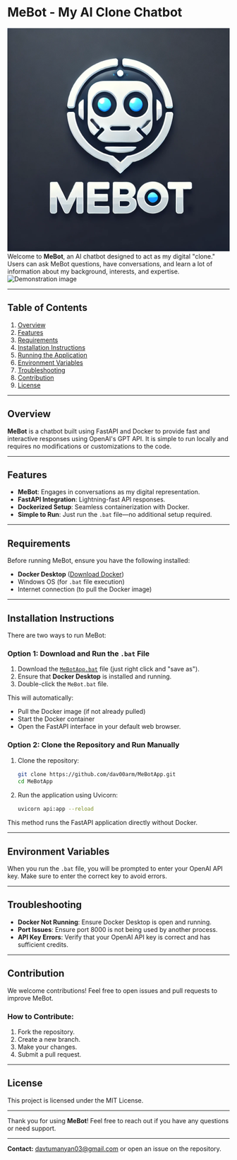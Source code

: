 # MeBot - My AI Clone Chatbot
![MeBot Logo](assets/MeBot_Logo.png)
Welcome to **MeBot**, an AI chatbot designed to act as my digital "clone." Users can ask MeBot questions, have conversations, and learn a lot of information about my background, interests, and expertise.
![Demonstration image](asstes/demonstration_image.png)

---

## Table of Contents

1. [Overview](#overview)
2. [Features](#features)
3. [Requirements](#requirements)
4. [Installation Instructions](#installation-instructions)
5. [Running the Application](#running-the-application)
6. [Environment Variables](#environment-variables)
7. [Troubleshooting](#troubleshooting)
8. [Contribution](#contribution)
9. [License](#license)

---

## Overview

**MeBot** is a chatbot built using FastAPI and Docker to provide fast and interactive responses using OpenAI's GPT API. It is simple to run locally and requires no modifications or customizations to the code.

---

## Features

- **MeBot**: Engages in conversations as my digital representation.
- **FastAPI Integration**: Lightning-fast API responses.
- **Dockerized Setup**: Seamless containerization with Docker.
- **Simple to Run**: Just run the `.bat` file—no additional setup required.

---

## Requirements

Before running MeBot, ensure you have the following installed:

- **Docker Desktop** ([Download Docker](https://www.docker.com/products/docker-desktop))
- Windows OS (for `.bat` file execution)
- Internet connection (to pull the Docker image)

---

## Installation Instructions

There are two ways to run MeBot:

### Option 1: Download and Run the `.bat` File

1. Download the [`MeBotApp.bat`](https://github.com/dav00arm/MeBotApp/releases/download/latest/MeBotApp.bat) file (just right click and "save as").
2. Ensure that **Docker Desktop** is installed and running.
3. Double-click the `MeBot.bat` file.

This will automatically:
- Pull the Docker image (if not already pulled)
- Start the Docker container
- Open the FastAPI interface in your default web browser.

### Option 2: Clone the Repository and Run Manually

1. Clone the repository:
   ```bash
   git clone https://github.com/dav00arm/MeBotApp.git
   cd MeBotApp
   ```
2. Run the application using Uvicorn:
   ```bash
   uvicorn api:app --reload
   ```

This method runs the FastAPI application directly without Docker.

---

## Environment Variables

When you run the `.bat` file, you will be prompted to enter your OpenAI API key. Make sure to enter the correct key to avoid errors.

---

## Troubleshooting

- **Docker Not Running**: Ensure Docker Desktop is open and running.
- **Port Issues**: Ensure port 8000 is not being used by another process.
- **API Key Errors**: Verify that your OpenAI API key is correct and has sufficient credits.

---

## Contribution

We welcome contributions! Feel free to open issues and pull requests to improve MeBot.

### How to Contribute:

1. Fork the repository.
2. Create a new branch.
3. Make your changes.
4. Submit a pull request.

---

## License

This project is licensed under the MIT License.

---

Thank you for using **MeBot**! Feel free to reach out if you have any questions or need support.

---

**Contact:** [davtumanyan03@gmail.com](mailto:davtumanyan03@gmail.com) or open an issue on the repository.

